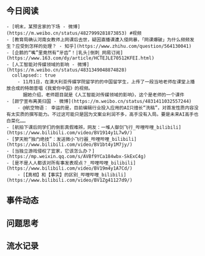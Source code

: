 ## 今日阅读
	- [明末，某预言家的下场 - 微博](https://m.weibo.cn/status/4827999281873853) #视频
	- [教育局确认河南女教师上网课后去世，疑因直播课遭入侵网暴，「网课爆破」为什么频频发生？应受到怎样的处理？ - 知乎](https://www.zhihu.com/question/564130041)
	- [企鹅的“嘴”里竟然有“牙齿”！|乳头|倒刺_网易订阅](https://www.163.com/dy/article/HCTEJLE70512KFEI.html)
	- [人工智能对传媒领域的影响 - 微博](https://m.weibo.cn/status/4831349048874828)
	  collapsed:: true
		- 11月1日，在澳大利亚传媒学院留学的的中国留学生，上传了一段当地老师在课堂上播放合成的特朗普唱《我爱你中国》的视频。
		  据她介绍，老师题目就是《人工智能对传媒领域的影响》，这个是老师的一个课件
	- [颜宁宣布离美归国 - 微博](https://m.weibo.cn/status/4831411032557244)
		- @航空物语： 幸运的是，目前编辑行业投入应用的AI只擅长“洗稿”，对首发性质内容没有太实质的撰写能力。不过这可能只是因为文案业利润不多，高手没有入局。要是未来AI高手也白菜化……
	- [航拍下课后同学们的倒影真假难辨，网友：一堆人御剑飞行_哔哩哔哩_bilibili](https://www.bilibili.com/video/BV1914y1L7w9/)
	- [梦天舱“独门绝技”：发送微小飞行器_哔哩哔哩_bilibili](https://www.bilibili.com/video/BV1bt4y1M7jy/)
	- [当独立游戏侵权了宜家，它该怎么办？](https://mp.weixin.qq.com/s/AVBf9YCa184wbx-SkExC4g)
	- [是不是人人都该对所有事发表观点？_哔哩哔哩_bilibili](https://www.bilibili.com/video/BV19m4y1A7Cd/)
		- [【真相】和【事实】的区别_哔哩哔哩_bilibili](https://www.bilibili.com/video/BV1Zg41127d9/)
## 事件动态
## 问题思考
## 流水记录